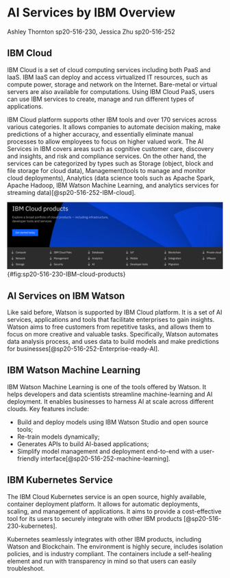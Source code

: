 # AI Services by IBM Overview 

Ashley Thornton sp20-516-230, Jessica Zhu sp20-516-252

## IBM Cloud

IBM Cloud is a set of cloud computing services including both PaaS and IaaS. 
IBM IaaS can deploy and access virtualized IT resources, such as compute
power, storage and network on the Internet. Bare-metal or virtual servers are
also available for computations. Using IBM Cloud PaaS, users can use IBM
services to create, manage and run different types of applications. 
   
IBM Cloud platform supports other IBM tools and over 170 services across
various categories. It allows companies to automate decision making, make 
predictions of a higher accuracy, and essentially eliminate manual
processes to allow employees to focus on higher valued work. The AI
Services in IBM covers areas such as cognitive customer care, discovery 
and insights, and risk and compliance services. On the other hand, the
services can be categorized by types such as Storage (object, block and 
file storage for cloud data), Management(tools to manage and
monitor cloud deployments), Analytics (data science tools such as Apache
Spark, Apache Hadoop, IBM Watson Machine Learning, and analytics
services for streaming data)[@sp20-516-252-IBM-cloud].

![IBM Cloud Products[@IBM-cloud-products]](images/IBM-cloud-products.png){#fig:sp20-516-230-IBM-cloud-products}
  
## AI Services on IBM Watson

Like said before, Watson is supported by IBM Cloud platform. It is a set of AI
services, applications and tools that facilitate enterprises to gain insights. 
Watson aims to free customers from repetitive tasks, and allows them to focus
on more creative and valuable tasks. Specifically, Watson automates data
analysis process, and uses data to build models and make predictions for
businesses[@sp20-516-252-Enterprise-ready-AI].
    
## IBM Watson Machine Learning

IBM Watson Machine Learning is one of the tools offered by Watson. It helps
developers and data scientists streamline machine-learning and AI deployment. It 
enables businesses to harness AI at scale across different clouds. Key
 features include: 
  
  - Build and deploy models using IBM Watson Studio and open source tools;
  - Re-train models dynamically;
  - Generates APIs to build AI-based applications;
  - Simplify model management and deployment end-to-end with a user-friendly
   interface[@sp20-516-252-machine-learning].

## IBM Kubernetes Service

The IBM Cloud Kubernetes service is an open source, highly available, container
deployment platform. It allows for automatic deployments, scaling, and
management of applications. It aims to provide a cost-effective tool for its 
users to securely integrate with other IBM products [@sp20-516-230-kubernetes].

Kubernetes seamlessly integrates with other IBM products, including Watson
 and Blockchain. The environment is highly secure,  includes isolation
  policies, and is industry compliant. The containers include a self-healing
   element and run with transparency in mind so that users can easily
    troubleshoot.
       

